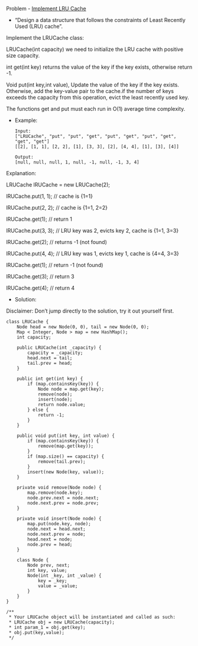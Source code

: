 Problem - [Implement LRU Cache](https://leetcode.com/problems/lru-cache/)

- “Design a data structure that follows the constraints of Least Recently Used (LRU) cache”.

Implement the LRUCache class:

LRUCache(int capacity) we need to initialize the LRU cache with positive size capacity.

int get(int key) returns the value of the key if the key exists, otherwise return -1.

Void put(int key,int value), Update the value of the key if the key exists. Otherwise, add the key-value pair to the cache.if the number of keys exceeds the capacity from this operation, evict the least recently used key.

The functions get and put must each run in O(1) average time complexity.

- Example:

      Input:
      ["LRUCache", "put", "put", "get", "put", "get", "put", "get", "get", "get"]
      [[2], [1, 1], [2, 2], [1], [3, 3], [2], [4, 4], [1], [3], [4]]

      Output:
      [null, null, null, 1, null, -1, null, -1, 3, 4]

Explanation:

LRUCache lRUCache = new LRUCache(2);

lRUCache.put(1, 1); // cache is {1=1}

lRUCache.put(2, 2); // cache is {1=1, 2=2}

lRUCache.get(1);    // return 1

lRUCache.put(3, 3); // LRU key was 2, evicts key 2, cache is {1=1, 3=3}

lRUCache.get(2);    // returns -1 (not found)

lRUCache.put(4, 4); // LRU key was 1, evicts key 1, cache is {4=4, 3=3}

lRUCache.get(1);    // return -1 (not found)

lRUCache.get(3);    // return 3

lRUCache.get(4);    // return 4

- Solution:

Disclaimer: Don’t jump directly to the solution, try it out yourself first.

```
class LRUCache {
    Node head = new Node(0, 0), tail = new Node(0, 0);
    Map < Integer, Node > map = new HashMap();
    int capacity;

    public LRUCache(int _capacity) {
        capacity = _capacity;
        head.next = tail;
        tail.prev = head;
    }

    public int get(int key) {
        if (map.containsKey(key)) {
            Node node = map.get(key);
            remove(node);
            insert(node);
            return node.value;
        } else {
            return -1;
        }
    }

    public void put(int key, int value) {
        if (map.containsKey(key)) {
            remove(map.get(key));
        }
        if (map.size() == capacity) {
            remove(tail.prev);
        }
        insert(new Node(key, value));
    }

    private void remove(Node node) {
        map.remove(node.key);
        node.prev.next = node.next;
        node.next.prev = node.prev;
    }

    private void insert(Node node) {
        map.put(node.key, node);
        node.next = head.next;
        node.next.prev = node;
        head.next = node;
        node.prev = head;
    }

    class Node {
        Node prev, next;
        int key, value;
        Node(int _key, int _value) {
            key = _key;
            value = _value;
        }
    }
}

/**
 * Your LRUCache object will be instantiated and called as such:
 * LRUCache obj = new LRUCache(capacity);
 * int param_1 = obj.get(key);
 * obj.put(key,value);
 */
 ```
